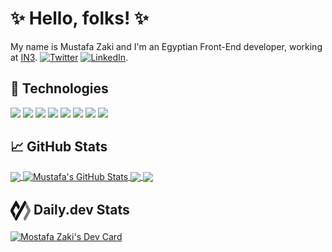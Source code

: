 # ✨ Hello, folks! ✨

My name is Mustafa Zaki and I'm an Egyptian Front-End developer, working at [IN3][1]. [![Twitter][1.2]][2]  [![LinkedIn][3.2]][3].

## 🔧 Technologies
![](https://img.shields.io/badge/Code-JavaScript-informational?style=flat&logo=javascript&color=2bbc8a)
![](https://img.shields.io/badge/Code-Angular-informational?style=flat&logo=angular&color=2bbc8a)
![](https://img.shields.io/badge/Code-D3-informational?style=flat&logo=d3.js&color=2bbc8a)
![](https://img.shields.io/badge/Code-React-informational?style=flat&logo=react&color=2bbc8a)
![](https://img.shields.io/badge/Code-NextJs-informational?style=flat&logo=next.js&color=2bbc8a)
![](https://img.shields.io/badge/Code-Jest-informational?style=flat&logo=jest&color=2bbc8a)
![](https://img.shields.io/badge/Code-Cypress-informational?style=flat&logo=cypress&color=2bbc8a)
![](https://img.shields.io/badge/Code-Node-informational?style=flat&logo=node.js&color=2bbc8a)

## &#x1f4c8; GitHub Stats

<a href="https://github.com/mostafazke">
  <img align="center" src="https://github-readme-stats.vercel.app/api/top-langs/?username=mostafazke&title_color=ffffff&text_color=c9cacc&icon_color=2bbc8a&bg_color=1d1f21" />
</a>
<a href="https://github.com/mostafazke">
  <img align="center" src="https://github-readme-stats.vercel.app/api?username=mostafazke&show_icons=true&line_height=27&count_private=true&title_color=ffffff&text_color=c9cacc&icon_color=2bbc8a&bg_color=1d1f21" alt="Mustafa's GitHub Stats" />
</a>

<a href="https://github.com/mostafazke/ng-whiteboard">
  <img align="center" src="https://github-readme-stats.vercel.app/api/pin/?username=mostafazke&repo=ng-whiteboard&title_color=ffffff&text_color=c9cacc&icon_color=2bbc8a&bg_color=1d1f21" />
</a>


<a href="https://github.com/mostafazke/millionaire">
  <img align="center" src="https://github-readme-stats.vercel.app/api/pin/?username=mostafazke&repo=millionaire&title_color=ffffff&text_color=c9cacc&icon_color=2bbc8a&bg_color=1d1f21" />
</a>    

## <img align="center" src="https://raw.githubusercontent.com/dailydotdev/daily/master/assets/logo.png" width="32" height="32" /> Daily.dev Stats
<a href="https://app.daily.dev/mostafazke"><img src="https://api.daily.dev/devcards/5eaad92880364d3ea03ad0c2653d08f8.png?r=yve" width="400" alt="Mostafa Zaki's Dev Card"/></a>

<!-- icons without padding -->

[1.2]: http://i.imgur.com/wWzX9uB.png (Twitter)
[3.2]: https://raw.githubusercontent.com/MartinHeinz/MartinHeinz/master/linkedin-3-16.png (LinkedIn)


<!-- links to your social media accounts -->

[1]: http://in3.cloud/
[2]: https://twitter.com/mostafazke
[3]: https://www.linkedin.com/in/mostafazke
